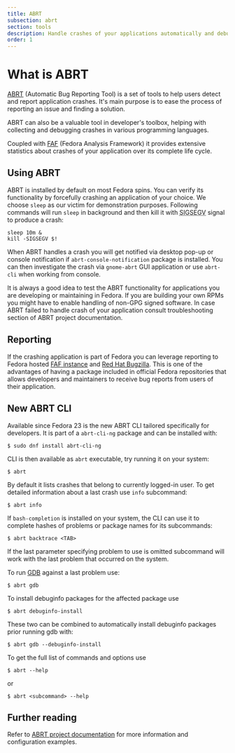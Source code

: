 ```yaml
---
title: ABRT
subsection: abrt
section: tools
description: Handle crashes of your applications automatically and debug with ease!
order: 1
---
```


# What is ABRT

[ABRT](https://abrt.readthedocs.org/en/latest/index.html) (Automatic Bug Reporting Tool)
is a set of tools to help users detect and report application crashes.
It's main purpose is to ease the process of reporting an issue and finding a solution.

ABRT can also be a valuable tool in developer's toolbox, helping with collecting
and debugging crashes in various programming languages.

Coupled with [FAF](https://github.com/abrt/faf/#about-faf) (Fedora Analysis Framework)
it provides extensive statistics about crashes of your application
over its complete life cycle.

## Using ABRT

ABRT is installed by default on most Fedora spins. You can verify its
functionality by forcefully crashing an application of your choice. We choose
`sleep` as our victim for demonstration purposes. Following commands
will run `sleep` in background and then kill it with 
<abbr title="Segmentation Fault (see $ man 7 signal)">SIGSEGV</abbr> signal to produce
a crash:

    sleep 10m &
    kill -SIGSEGV $!

When ABRT handles a crash you will get notified via desktop pop-up or console notification
if `abrt-console-notification` package is installed. You can then investigate the
crash via `gnome-abrt` GUI application or use `abrt-cli` when working from console.

It is always a good idea to test the ABRT functionality for applications
you are developing or maintaining in Fedora. If you are building your own RPMs
you might have to enable handling of non-GPG signed software. In case
ABRT failed to handle crash of your application consult troubleshooting
section of ABRT project documentation.

## Reporting

If the crashing application is part of Fedora you can leverage reporting to Fedora hosted
[FAF instance](https://retrace.fedoraproject.org/faf/summary/) and
[Red Hat Bugzilla](https://bugzilla.redhat.com).
This is one of the advantages of having a package included in official Fedora repositories
that allows developers and maintainers to receive bug reports from users of their application.

## New ABRT CLI

Available since Fedora 23 is the new ABRT CLI tailored specifically for developers.
It is part of a `abrt-cli-ng` package and can be installed with:

    $ sudo dnf install abrt-cli-ng

CLI is then available as `abrt` executable, try running it on your system:

    $ abrt

By default it lists crashes that belong to currently logged-in user. To get detailed
information about a last crash use `info` subcommand:

    $ abrt info

If `bash-completion` is installed on your system, the CLI can use it to complete
hashes of problems or package names for its subcommands:

    $ abrt backtrace <TAB>

If the last parameter specifying problem to use is omitted subcommand will work
with the last problem that occurred on the system.

To run [GDB](https://www.gnu.org/software/gdb/) against a last problem use:

    $ abrt gdb

To install debuginfo packages for the affected package use

    $ abrt debuginfo-install

These two can be combined to automatically install debuginfo packages prior
running gdb with:

    $ abrt gdb --debuginfo-install

To get the full list of commands and options use

    $ abrt --help

or

    $ abrt <subcommand> --help

## Further reading

Refer to [ABRT project documentation](https://abrt.readthedocs.org/)
for more information and configuration examples.
